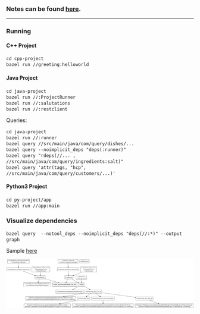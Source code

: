 ### Notes can be found [here](https://quip.com/U7rcAwFLIRxH/Bazel-Fundamentals).

---

### Running

#### C++ Project
```
cd cpp-project
bazel run //greeting:helloworld
```

#### Java Project
```
cd java-project
bazel run //:ProjectRunner
bazel run //:salutations
bazel run //:restclient
```

Queries:
```
cd java-project
bazel run //:runner
bazel query //src/main/java/com/query/dishes/...
bazel query --noimplicit_deps "deps(:runner)"
bazel query "rdeps(//... , //src/main/java/com/query/ingredients:salt)"
bazel query 'attr(tags, "hcp", //src/main/java/com/query/customers/...)'
```

#### Python3 Project
```
cd py-project/app
bazel run //app:main
```

### Visualize dependencies
```
bazel query  --notool_deps --noimplicit_deps "deps(//:*)" --output graph
```

Sample <a href="https://dreampuf.github.io/GraphvizOnline/#digraph%20mygraph%20%7B%0A%20%20node%20%5Bshape%3Dbox%5D%3B%0A%20%20%22%2F%2F%3AProjectRunner_deploy.jar.unstripped%5Cn%2F%2F%3AProjectRunner_deploy.jar%22%0A%20%20%22%2F%2F%3AProjectRunner_deploy.jar.unstripped%5Cn%2F%2F%3AProjectRunner_deploy.jar%22%20-%3E%20%22%2F%2F%3AProjectRunner_deployjars_internal_rule%22%0A%20%20%22%2F%2F%3AProjectRunner_deploy-src.jar%5Cn%2F%2F%3AProjectRunner-src.jar%5Cn%2F%2F%3AProjectRunner.jar%22%0A%20%20%22%2F%2F%3AProjectRunner_deploy-src.jar%5Cn%2F%2F%3AProjectRunner-src.jar%5Cn%2F%2F%3AProjectRunner.jar%22%20-%3E%20%22%2F%2F%3AProjectRunner%22%0A%20%20%22%2F%2F%3Asalutations_deploy.jar%5Cn%2F%2F%3Asalutations_deploy.jar.unstripped%22%0A%20%20%22%2F%2F%3Asalutations_deploy.jar%5Cn%2F%2F%3Asalutations_deploy.jar.unstripped%22%20-%3E%20%22%2F%2F%3Asalutations_deployjars_internal_rule%22%0A%20%20%22%2F%2F%3Alibtextio.jar%5Cn%2F%2F%3Alibtextio-src.jar%22%0A%20%20%22%2F%2F%3Alibtextio.jar%5Cn%2F%2F%3Alibtextio-src.jar%22%20-%3E%20%22%2F%2F%3Atextio%22%0A%20%20%22%2F%2F%3Asalutations_deployjars_internal_rule%22%0A%20%20%22%2F%2F%3Asalutations_deployjars_internal_rule%22%20-%3E%20%22%2F%2F%3Asalutations%22%0A%20%20%22%2F%2F%3Asalutations_deploy-src.jar%5Cn%2F%2F%3Asalutations-src.jar%5Cn%2F%2F%3Asalutations.jar%22%0A%20%20%22%2F%2F%3Asalutations_deploy-src.jar%5Cn%2F%2F%3Asalutations-src.jar%5Cn%2F%2F%3Asalutations.jar%22%20-%3E%20%22%2F%2F%3Asalutations%22%0A%20%20%22%2F%2F%3Asalutations%22%0A%20%20%22%2F%2F%3Asalutations%22%20-%3E%20%22%2F%2F%3Atextio%22%0A%20%20%22%2F%2F%3Asalutations%22%20-%3E%20%22%40bazel_tools%2F%2Ftools%2Fjdk%3Alauncher_flag_alias%22%0A%20%20%22%2F%2F%3Atextio%22%0A%20%20%22%2F%2F%3Atextio%22%20-%3E%20%22%2F%2F%3Asrc%2Fmain%2Fjava%2Fcom%2Fdependency%2FSalutations.java%22%0A%20%20%22%2F%2F%3Atextio%22%20-%3E%20%22%40maven%2F%2F%3Aorg_beryx_text_io%22%0A%20%20%22%2F%2F%3Asrc%2Fmain%2Fjava%2Fcom%2Fdependency%2FSalutations.java%22%0A%20%20%22%40maven%2F%2F%3Aorg_beryx_text_io%22%0A%20%20%22%40maven%2F%2F%3Aorg_beryx_text_io%22%20-%3E%20%22%40maven%2F%2F%3Av1%2Fhttps%2Frepo1.maven.org%2Fmaven2%2Forg%2Fberyx%2Ftext-io%2F3.4.1%2Ftext-io-3.4.1.jar%5Cn%40maven%2F%2F%3Av1%2Fhttps%2Frepo1.maven.org%2Fmaven2%2Forg%2Fberyx%2Ftext-io%2F3.4.1%2Ftext-io-3.4.1-sources.jar%22%0A%20%20%22%40maven%2F%2F%3Aorg_beryx_text_io%22%20-%3E%20%22%40maven%2F%2F%3Ajline_jline%22%0A%20%20%22%40maven%2F%2F%3Aorg_beryx_text_io%22%20-%3E%20%22%40maven%2F%2F%3Aorg_beryx_awt_color_factory%22%0A%20%20%22%40maven%2F%2F%3Aorg_beryx_text_io%22%20-%3E%20%22%40maven%2F%2F%3Aorg_slf4j_slf4j_api%22%0A%20%20%22%40maven%2F%2F%3Aorg_slf4j_slf4j_api%22%0A%20%20%22%40maven%2F%2F%3Aorg_slf4j_slf4j_api%22%20-%3E%20%22%40maven%2F%2F%3Av1%2Fhttps%2Frepo1.maven.org%2Fmaven2%2Forg%2Fslf4j%2Fslf4j-api%2F1.8.0-beta4%2Fslf4j-api-1.8.0-beta4-sources.jar%5Cn%40maven%2F%2F%3Av1%2Fhttps%2Frepo1.maven.org%2Fmaven2%2Forg%2Fslf4j%2Fslf4j-api%2F1.8.0-beta4%2Fslf4j-api-1.8.0-beta4.jar%22%0A%20%20%22%40maven%2F%2F%3Ajline_jline%22%0A%20%20%22%40maven%2F%2F%3Ajline_jline%22%20-%3E%20%22%40maven%2F%2F%3Av1%2Fhttps%2Frepo1.maven.org%2Fmaven2%2Fjline%2Fjline%2F2.14.6%2Fjline-2.14.6.jar%5Cn%40maven%2F%2F%3Av1%2Fhttps%2Frepo1.maven.org%2Fmaven2%2Fjline%2Fjline%2F2.14.6%2Fjline-2.14.6-sources.jar%22%0A%20%20%22%40maven%2F%2F%3Av1%2Fhttps%2Frepo1.maven.org%2Fmaven2%2Fjline%2Fjline%2F2.14.6%2Fjline-2.14.6.jar%5Cn%40maven%2F%2F%3Av1%2Fhttps%2Frepo1.maven.org%2Fmaven2%2Fjline%2Fjline%2F2.14.6%2Fjline-2.14.6-sources.jar%22%0A%20%20%22%40maven%2F%2F%3Av1%2Fhttps%2Frepo1.maven.org%2Fmaven2%2Forg%2Fberyx%2Ftext-io%2F3.4.1%2Ftext-io-3.4.1.jar%5Cn%40maven%2F%2F%3Av1%2Fhttps%2Frepo1.maven.org%2Fmaven2%2Forg%2Fberyx%2Ftext-io%2F3.4.1%2Ftext-io-3.4.1-sources.jar%22%0A%20%20%22%40maven%2F%2F%3Av1%2Fhttps%2Frepo1.maven.org%2Fmaven2%2Forg%2Fslf4j%2Fslf4j-api%2F1.8.0-beta4%2Fslf4j-api-1.8.0-beta4-sources.jar%5Cn%40maven%2F%2F%3Av1%2Fhttps%2Frepo1.maven.org%2Fmaven2%2Forg%2Fslf4j%2Fslf4j-api%2F1.8.0-beta4%2Fslf4j-api-1.8.0-beta4.jar%22%0A%20%20%22%2F%2F%3AProjectRunner_deployjars_internal_rule%22%0A%20%20%22%2F%2F%3AProjectRunner_deployjars_internal_rule%22%20-%3E%20%22%2F%2F%3AProjectRunner%22%0A%20%20%22%2F%2F%3AProjectRunner%22%0A%20%20%22%2F%2F%3AProjectRunner%22%20-%3E%20%22%2F%2F%3Asrc%2Fmain%2Fjava%2Fcom%2Fgreeting%2FProjectRunner.java%5Cn%2F%2F%3Asrc%2Fmain%2Fjava%2Fcom%2Fgreeting%2FGreeting.java%22%0A%20%20%22%2F%2F%3AProjectRunner%22%20-%3E%20%22%40bazel_tools%2F%2Ftools%2Fjdk%3Alauncher_flag_alias%22%0A%20%20%22%40bazel_tools%2F%2Ftools%2Fjdk%3Alauncher_flag_alias%22%0A%20%20%22%2F%2F%3Asrc%2Fmain%2Fjava%2Fcom%2Fgreeting%2FProjectRunner.java%5Cn%2F%2F%3Asrc%2Fmain%2Fjava%2Fcom%2Fgreeting%2FGreeting.java%22%0A%20%20%22%2F%2F%3ABUILD.bazel%22%0A%20%20%22%40maven%2F%2F%3Aorg_beryx_awt_color_factory%22%0A%20%20%22%40maven%2F%2F%3Aorg_beryx_awt_color_factory%22%20-%3E%20%22%40maven%2F%2F%3Av1%2Fhttps%2Frepo1.maven.org%2Fmaven2%2Forg%2Fberyx%2Fawt-color-factory%2F1.0.1%2Fawt-color-factory-1.0.1.jar%5Cn%40maven%2F%2F%3Av1%2Fhttps%2Frepo1.maven.org%2Fmaven2%2Forg%2Fberyx%2Fawt-color-factory%2F1.0.1%2Fawt-color-factory-1.0.1-sources.jar%22%0A%20%20%22%40maven%2F%2F%3Av1%2Fhttps%2Frepo1.maven.org%2Fmaven2%2Forg%2Fberyx%2Fawt-color-factory%2F1.0.1%2Fawt-color-factory-1.0.1.jar%5Cn%40maven%2F%2F%3Av1%2Fhttps%2Frepo1.maven.org%2Fmaven2%2Forg%2Fberyx%2Fawt-color-factory%2F1.0.1%2Fawt-color-factory-1.0.1-sources.jar%22%0A%7D">here</a>

![Dependency graph](./assets/images/dependencies.svg)